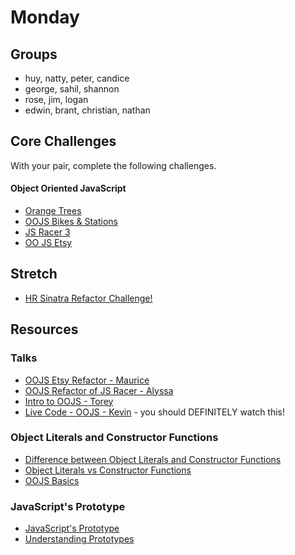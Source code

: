 # Monday

## Groups 
- huy, natty, peter, candice
- george, sahil, shannon
- rose, jim, logan
- edwin, brant, christian, nathan


## Core Challenges
With your pair, complete the following challenges.

#### Object Oriented JavaScript
- [Orange Trees](../../../../orange-jasmine-challenge)
- [OOJS Bikes & Stations](../../../../oojs-drill-challenge)
- [JS Racer 3](../../../../javascript-racer-3-sane-javascript-challenge)
- [OO JS Etsy](../../../../oo-js-etsy-challenge)

## Stretch
- [HR Sinatra Refactor Challenge!](../../../../hr-sinatra-refactor-challenge)

## Resources

### Talks
- [OOJS Etsy Refactor - Maurice](https://talks.devbootcamp.com/refactoring-etsy-challenge)
- [OOJS Refactor of JS Racer - Alyssa](https://talks.devbootcamp.com/mvc-oojs-racer-live-demo)
- [Intro to OOJS - Torey](https://talks.devbootcamp.com/oojs-for-coyotes)
- [Live Code - OOJS - Kevin](https://talks.devbootcamp.com/oojs-zoo-example) - you should DEFINITELY watch this!

### Object Literals and Constructor Functions

- [Difference between Object Literals and Constructor Functions](http://blog.kevinchisholm.com/javascript/difference-between-object-literal-and-instance-object/)
- [Object Literals vs Constructor Functions](http://stackoverflow.com/questions/4859800/should-i-be-using-object-literals-or-constructor-functions)
- [OOJS Basics](http://code.tutsplus.com/tutorials/the-basics-of-object-oriented-javascript--net-7670)

### JavaScript's Prototype
- [JavaScript's Prototype](http://javascriptissexy.com/javascript-prototype-in-plain-detailed-language/)
- [Understanding Prototypes](https://javascriptweblog.wordpress.com/2010/06/07/understanding-javascript-prototypes/)

